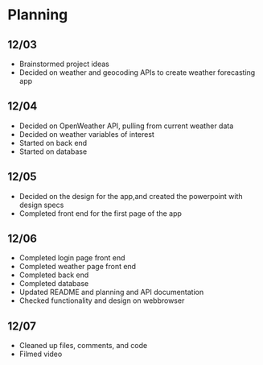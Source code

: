 # Planning

## 12/03
- Brainstormed project ideas
- Decided on weather and geocoding APIs to create weather forecasting app

## 12/04
- Decided on OpenWeather API, pulling from current weather data
- Decided on weather variables of interest
- Started on back end
- Started on database

## 12/05
- Decided on the design for the app,and created the powerpoint with design specs
- Completed front end for the first page of the app

## 12/06
- Completed login page front end
- Completed weather page front end
- Completed back end
- Completed database
- Updated README and planning and API documentation
- Checked functionality and design on webbrowser

## 12/07
- Cleaned up files, comments, and code
- Filmed video
